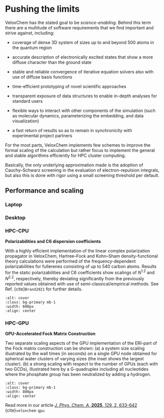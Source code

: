 # Pushing the limits

VeloxChem has the stated goal to be *science-enabling*. Behind this term there are a multitude of software requirements that we find important and strive against, including:

- coverage of dense 3D system of sizes up to and beyond 500 atoms in the quantum region

- accurate description of electronically excited states that show a more diffuse character than the ground state

- stable and reliable convergence of iterative equation solvers also with use of diffuse basis functions

- time-efficient prototyping of novel scientific approaches

- transparent exposure of data structures to enable in-depth analyses for standard users

- flexible ways to interact with other components of the simulation (such as molecular dynamics, parameterizing the embedding, and data visualization)

- a fast return of results so as to remain in synchronicity with experimental project partners

For the most parts, VeloxChem implements few schemes to improve the formal scaling of the calculation but rather focus to implement the general and stable algorithms efficiently for HPC cluster computing. 

Basically, the only underlying approximation made is the adoption of Cauchy–Schwarz screening in the evaluation of electron-repulsion integrals, but also this is done with rigor using a small screening threshold per default.

## Performance and scaling
### Laptop
### Desktop
### HPC-CPU
**Polarizabilities and C6 dispersion coefficients**

With a highly efficient implementation of the linear complex polarization propagator in VeloxChem, Hartree–Fock and Kohn–Sham density-functional theory calculations were performed of the frequency-dependent polarizabilities for fullerenes consisting of up to 540 carbon atoms. Results for the static polarizabilities and C6 coefficients show scalings of $N^{1.2}$ and $N^{2.2}$, respectively,  thereby deviating significantly from the previously reported values obtained with use of semi-classical/empirical methods. See Ref. {cite}`Brand2021` for further details.


```{image} ../images/alpha_fullerene.png
:alt: cover
:class: bg-primary mb-1
:width: 600px
:align: center
```

### HPC-GPU
**GPU-Accelerated Fock Matrix Construction**

Two separate scaling aspects of the GPU implementation of the ERI-part of the Fock matrix construction can be shown: (a) a system size scaling illustrated by the wall times (in seconds) on a single GPU node obtained for spherical water clusters of varying sizes (the inset shows the largest cluster). (b) a strong scaling with respect to the number of GPUs (each with two GCDs), illustrated here by a G-quadruplex including all nucleotides where the phosphate group has been neutralized by adding a hydrogen.
```{image} ../images/hpc-gpu-scaling.jpeg
:alt: cover
:class: bg-primary mb-1
:width: 800px
:align: center
```
Read more in our article [*J. Phys. Chem. A*, **2025**, 129, 2, 633-642](https://doi.org/10.1021/acs.jpca.4c07510) {cite}`veloxchem-gpu`